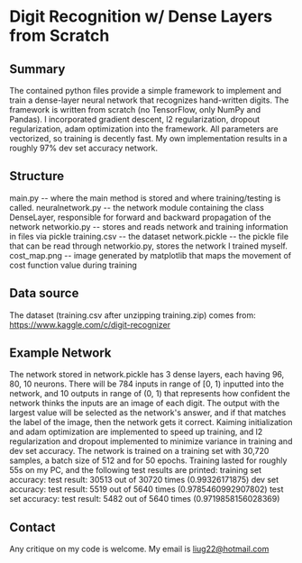 # Digit Recognition w/ Dense Layers from Scratch

## Summary
The contained python files provide a simple framework to implement and train a dense-layer neural network that recognizes hand-written digits. The framework is written from scratch (no TensorFlow, only NumPy and Pandas). I incorporated gradient descent, l2 regularization, dropout regularization, adam optimization into the framework. All parameters are vectorized, so training is decently fast. My own implementation results in a roughly 97% dev set accuracy network. 

## Structure
main.py -- where the main method is stored and where training/testing is called. 
neuralnetwork.py -- the network module containing the class DenseLayer, responsible for forward and backward propagation of the network
networkio.py -- stores and reads network and training information in files via pickle
training.csv -- the dataset
network.pickle -- the pickle file that can be read through networkio.py, stores the network I trained myself.
cost_map.png -- image generated by matplotlib that maps the movement of cost function value during training

## Data source
The dataset (training.csv after unzipping training.zip) comes from: https://www.kaggle.com/c/digit-recognizer

## Example Network
The network stored in network.pickle has 3 dense layers, each having 96, 80, 10 neurons. There will be 784 inputs in range of [0, 1) inputted into the network, and 10 outputs in range of (0, 1) that represents how confident the network thinks the inputs are an image of each digit. The output with the largest value will be selected as the network's answer, and if that matches the label of the image, then the network gets it correct. 
Kaiming initialization and adam optimization are implemented to speed up training, and l2 regularization and dropout implemented to minimize variance in training and dev set accuracy. The network is trained on a training set with 30,720 samples, a batch size of 512 and for 50 epochs. Training lasted for roughly 55s on my PC, and the following test results are printed:
  training set accuracy:
  test result: 30513 out of 30720 times (0.99326171875)
  dev set accuracy:
  test result: 5519 out of 5640 times (0.9785460992907802)
  test set accuracy:
  test result: 5482 out of 5640 times (0.9719858156028369)

## Contact
Any critique on my code is welcome. My email is liug22@hotmail.com
